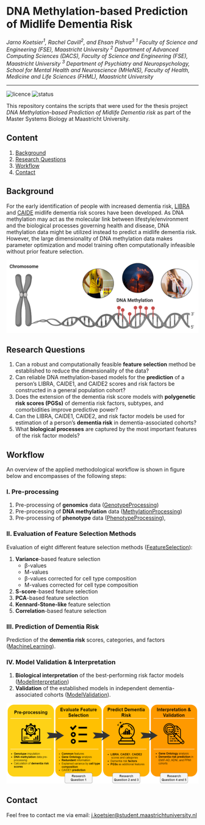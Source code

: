 # DNA Methylation-based Prediction of Midlife Dementia Risk
*Jarno Koetsier<sup>1</sup>, Rachel Cavill<sup>2</sup>, and Ehsan Pishva<sup>3</sup>
<sup>1</sup> Faculty of Science and Engineering (FSE), Maastricht University
<sup>2</sup> Department of Advanced Computing Sciences (DACS), Faculty of Science and Engineering (FSE), Maastricht University
<sup>3</sup> Department of Psychiatry and Neuropsychology, School for Mental Health and Neuroscience (MHeNS), Faculty of Health, Medicine and Life Sciences (FHML), Maastricht University*

---
![licence](https://badgen.net/badge/Licence/MIT/purple)
![status](https://badgen.net/badge/Status/Complete/green)

This repository contains the scripts that were used for the thesis project *DNA Methylation-based Prediction of Midlife Dementia risk* as part of the Master Systems Biology at Maastricht University.

## Content
1. [Background](#Background)
2. [Research Questions](#Research-Questions)
3. [Workflow](#Workflow)
4. [Contact](#Contact)

## Background
For the early identification of people with increased dementia risk, [LIBRA](https://onlinelibrary.wiley.com/doi/full/10.1002/gps.4245) and [CAIDE](https://www.sciencedirect.com/science/article/pii/S1474442206705373) midlife dementia risk scores have been developed. As DNA methylation may act as the molecular link between lifestyle/environment and the biological processes governing health and disease, DNA methylation data might be utilized instead to predict a midlife dementia risk. However, the large dimensionality of DNA methylation data makes parameter optimization and model training often computationally infeasible without prior feature selection.

![Methylation](/Images/Methylation.PNG?raw=true "Methylation")

## Research Questions
1.	Can a robust and computationally feasible **feature selection** method be established to reduce the dimensionality of the data?
2.	Can reliable DNA methylation-based models for the **prediction** of a person’s LIBRA, CAIDE1, and CAIDE2 scores and risk factors be constructed in a general population cohort?
3.	Does the extension of the dementia risk score models with **polygenetic risk scores (PGSs)** of dementia risk factors, subtypes, and comorbidities improve predictive power? 
4.	Can the LIBRA, CAIDE1, CAIDE2, and risk factor models be used for estimation of a person’s **dementia risk** in dementia-associated cohorts?
5.	What **biological processes** are captured by the most important features of the risk factor models? 

## Workflow
An overview of the applied methodological workflow is shown in figure below and encompasses of the following steps:

### I. Pre-processing
1. Pre-processing of **genomics** data ([GenotypeProcessing](https://github.com/jarnokoetsier/MidlifeDementiaRisk/tree/main/GenotypeProcessing))
2. Pre-processing of **DNA methylation** data ([MethylationProcessing](https://github.com/jarnokoetsier/MidlifeDementiaRisk/tree/main/MethylationProcessing))
3. Pre-processing of **phenotype** data ([PhenotypeProcessing](https://github.com/jarnokoetsier/MidlifeDementiaRisk/tree/main/PhenotypeProcessing)), 

### II. Evaluation of Feature Selection Methods
Evaluation of eight different feature selection methods ([FeatureSelection](https://github.com/jarnokoetsier/MidlifeDementiaRisk/tree/main/FeatureSelection)):
1. **Variance**-based feature selection
   * &beta;-values
   * M-values
   * &beta;-values corrected for cell type composition
   * M-values corrected for cell type composition
2. **S-score**-based feature selection
3. **PCA**-based feature selection
4. **Kennard-Stone-like** feature selection
5. **Correlation**-based feature selection

### III. Prediction of Dementia Risk
Prediction of the **dementia risk** scores, categories, and factors ([MachineLearning](https://github.com/jarnokoetsier/MidlifeDementiaRisk/tree/main/MachineLearning)). 

### IV. Model Validation & Interpretation
1. **Biological interpretation** of the best-performing risk factor models ([ModelInterpretation](https://github.com/jarnokoetsier/MidlifeDementiaRisk/tree/main/ModelInterpretation))
2. **Validation** of the established models in independent dementia-associated cohorts ([ModelValidation](https://github.com/jarnokoetsier/MidlifeDementiaRisk/tree/main/ModelValidation)). 


![Workflow](/Images/Workflow.png?raw=true "Workflow")

## Contact
Feel free to contact me via email: j.koetsier@student.maastrichtuniversity.nl

